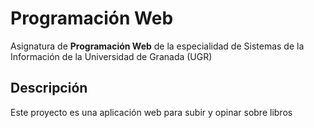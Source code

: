# Programación Web

Asignatura de **Programación Web** de la especialidad de Sistemas de la Información de la Universidad de Granada (UGR)

## Descripción

Este proyecto es una aplicación web para subir y opinar sobre libros
